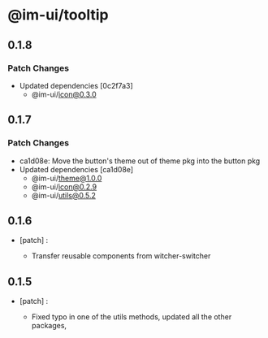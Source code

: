 # @im-ui/tooltip

## 0.1.8

### Patch Changes

- Updated dependencies [0c2f7a3]
  - @im-ui/icon@0.3.0

## 0.1.7

### Patch Changes

- ca1d08e: Move the button's theme out of theme pkg into the button pkg
- Updated dependencies [ca1d08e]
  - @im-ui/theme@1.0.0
  - @im-ui/icon@0.2.9
  - @im-ui/utils@0.5.2

## 0.1.6

- [patch] :

  - Transfer reusable components from witcher-switcher

## 0.1.5

- [patch] :

  - Fixed typo in one of the utils methods, updated all the other packages,
